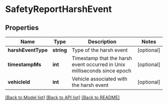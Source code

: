 # SafetyReportHarshEvent

## Properties
Name | Type | Description | Notes
------------ | ------------- | ------------- | -------------
**harshEventType** | **string** | Type of the harsh event | [optional] 
**timestampMs** | **int** | Timestamp that the harsh event occurred in Unix milliseconds since epoch | [optional] 
**vehicleId** | **int** | Vehicle associated with the harsh event | [optional] 

[[Back to Model list]](../README.md#documentation-for-models) [[Back to API list]](../README.md#documentation-for-api-endpoints) [[Back to README]](../README.md)


